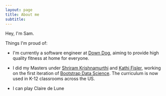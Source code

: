 ```yaml
---
layout: page
title: About me
subtitle: 
---
```


Hey, I'm Sam.
  
Things I'm proud of:

 - I'm currently a software engineer at [Down Dog](https://www.downdogapp.com), 
aiming to provide high quality fitness at home for everyone.  

 - I did my Masters under [Shriram Krishnamurthi](https://cs.brown.edu/~sk/) and [Kathi Fisler](https://cs.brown.edu/~kfisler/), working on the first iteration of [Bootstrap Data Science](https://www.bootstrapworld.org/materials/data-science/).  The curriculum is now used in K-12 classrooms across the US.

 - I can play Claire de Lune

